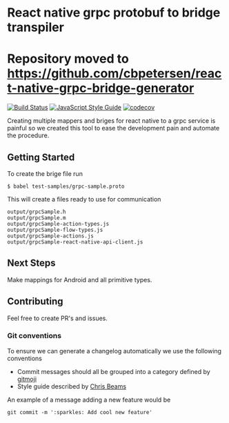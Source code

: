 # React native grpc protobuf to bridge transpiler

# Repository moved to https://github.com/cbpetersen/react-native-grpc-bridge-generator

[![Build Status](https://travis-ci.org/drivr/react-native-grpc-bridge-generator.svg?branch=master)](https://travis-ci.org/drivr/react-native-grpc-bridge-generator)
[![JavaScript Style Guide](https://img.shields.io/badge/code_style-standard-brightgreen.svg)](https://standardjs.com)
[![codecov](https://codecov.io/gh/drivr/react-native-grpc-bridge-generator/branch/master/graph/badge.svg)](https://codecov.io/gh/drivr/react-native-grpc-bridge-generator)

Creating multiple mappers and briges for react native to a grpc service is painful so we created this tool to ease the development pain and automate the procedure.

## Getting Started

To create the brige file run

```
$ babel test-samples/grpc-sample.proto
```

This will create a files ready to use for communication

```
output/grpcSample.h
output/grpcSample.m
output/grpcSample-action-types.js
output/grpcSample-flow-types.js
output/grpcSample-actions.js
output/grpcSample-react-native-api-client.js
```

## Next Steps

Make mappings for Android and all primitive types.

## Contributing

Feel free to create PR's and issues.

### Git conventions

To ensure we can generate a changelog automatically we use the following conventions

- Commit messages should all be grouped into a category defined by [gitmoji](https://gitmoji.carloscuesta.me/)
- Style guide described by [Chris Beams](http://chris.beams.io/posts/git-commit/)

An example of a message adding a new feature would be

    git commit -m ':sparkles: Add cool new feature'

